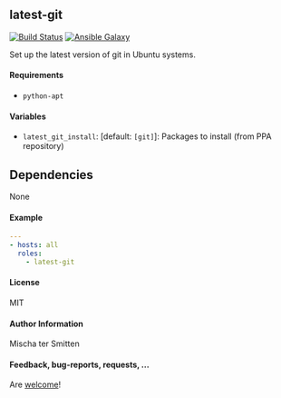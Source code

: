 ## latest-git

[![Build Status](https://travis-ci.org/Oefenweb/ansible-latest-git.svg?branch=master)](https://travis-ci.org/Oefenweb/ansible-latest-git)
[![Ansible Galaxy](http://img.shields.io/badge/ansible--galaxy-latest--git-blue.svg)](https://galaxy.ansible.com/Oefenweb/latest-git)

Set up the latest version of git in Ubuntu systems.

#### Requirements

* `python-apt`

#### Variables

* `latest_git_install`: [default: `[git]`]: Packages to install (from PPA repository)

## Dependencies

None

#### Example

```yaml
---
- hosts: all
  roles:
    - latest-git
```

#### License

MIT

#### Author Information

Mischa ter Smitten

#### Feedback, bug-reports, requests, ...

Are [welcome](https://github.com/Oefenweb/ansible-latest-git/issues)!
